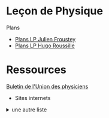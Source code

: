 # Leçon de Physique

Plans

- [Plans LP Julien Froustey](Plans_JF_2019.pdf) 
- [Plans LP Hugo Roussille](plans_lecon_physique.pdf) 

# Ressources

[Buletin de l'Union des physiciens](BUP.md) 

- Sites internets
<details>
  <summary>
    une autre liste
  </summary>
  - 1
  - 2
</details>
